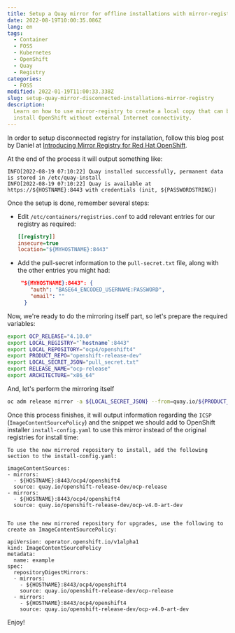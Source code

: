 ```yaml
---
title: Setup a Quay mirror for offline installations with mirror-registry
date: 2022-08-19T10:00:35.086Z
lang: en
tags:
  - Container
  - FOSS
  - Kubernetes
  - OpenShift
  - Quay
  - Registry
categories:
  - FOSS
modified: 2022-01-19T11:00:33.338Z
slug: setup-quay-mirror-disconnected-installations-mirror-registry
description:
  Learn on how to use mirror-registry to create a local copy that can be used to
  install OpenShift without external Internet connectivity.
---
```


In order to setup disconnected registry for installation, follow this blog post by Daniel at [Introducing Mirror Registry for Red Hat OpenShift](https://cloud.redhat.com/blog/introducing-mirror-registry-for-red-hat-openshift).

At the end of the process it will output something like:

```log
INFO[2022-08-19 07:10:22] Quay installed successfully, permanent data is stored in /etc/quay-install
INFO[2022-08-19 07:10:22] Quay is available at https://${HOSTNAME}:8443 with credentials (init, ${PASSWORDSTRING})
```

Once the setup is done, remember several steps:

- Edit `/etc/containers/registries.conf` to add relevant entries for our registry as required:
  ```ini
  [[registry]]
  insecure=true
  location="${MYHOSTNAME}:8443"
  ```
- Add the pull-secret information to the `pull-secret.txt` file, along with the other entries you might had:

  ```json
   "${MYHOSTNAME}:8443": {
      "auth": "BASE64_ENCODED_USERNAME:PASSWORD",
      "email": ""
    }

  ```

Now, we're ready to do the mirroring itself part, so let's prepare the required variables:

```sh
export OCP_RELEASE="4.10.0"
export LOCAL_REGISTRY="`hostname`:8443"
export LOCAL_REPOSITORY="ocp4/openshift4"
export PRODUCT_REPO="openshift-release-dev"
export LOCAL_SECRET_JSON="pull_secret.txt"
export RELEASE_NAME="ocp-release"
export ARCHITECTURE="x86_64"
```

And, let's perform the mirroring itself

```sh
oc adm release mirror -a ${LOCAL_SECRET_JSON} --from=quay.io/${PRODUCT_REPO}/${RELEASE_NAME}:${OCP_RELEASE}-${ARCHITECTURE} --to=${LOCAL_REGISTRY}/${LOCAL_REPOSITORY} --to-release-image=${LOCAL_REGISTRY}/${LOCAL_REPOSITORY}:${OCP_RELEASE}-${ARCHITECTURE}
```

Once this process finishes, it will output information regarding the `ICSP` (`ImageContentSourcePolicy`) and the snippet we should add to OpenShift installer `install-config.yaml` to use this mirror instead of the original registries for install time:

```log
To use the new mirrored repository to install, add the following section to the install-config.yaml:

imageContentSources:
- mirrors:
  - ${HOSTNAME}:8443/ocp4/openshift4
  source: quay.io/openshift-release-dev/ocp-release
- mirrors:
  - ${HOSTNAME}:8443/ocp4/openshift4
  source: quay.io/openshift-release-dev/ocp-v4.0-art-dev


To use the new mirrored repository for upgrades, use the following to create an ImageContentSourcePolicy:

apiVersion: operator.openshift.io/v1alpha1
kind: ImageContentSourcePolicy
metadata:
  name: example
spec:
  repositoryDigestMirrors:
  - mirrors:
    - ${HOSTNAME}:8443/ocp4/openshift4
    source: quay.io/openshift-release-dev/ocp-release
  - mirrors:
    - ${HOSTNAME}:8443/ocp4/openshift4
    source: quay.io/openshift-release-dev/ocp-v4.0-art-dev
```

Enjoy!

